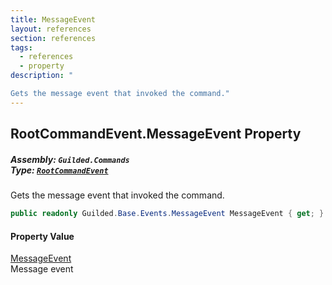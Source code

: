 ```yaml
---
title: MessageEvent
layout: references
section: references
tags:
  - references
  - property
description: "

Gets the message event that invoked the command."
---
```


## RootCommandEvent.MessageEvent Property
##### **Assembly:** `Guilded.Commands`<br/>**Type:** [`RootCommandEvent`](RootCommandEvent 'Guilded.Commands.RootCommandEvent')

Gets the message event that invoked the command.

```csharp
public readonly Guilded.Base.Events.MessageEvent MessageEvent { get; }
```

#### Property Value
[MessageEvent](MessageEvent 'Guilded.Base.Events.MessageEvent')  
Message event